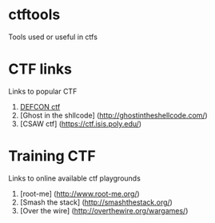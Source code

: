 # ctftools
Tools used or useful in ctfs
# CTF links
Links to popular CTF
1. [DEFCON ctf](https://legitbs.net/)  
2. [Ghost in the shllcode] (http://ghostintheshellcode.com/)  
3. [CSAW ctf] (https://ctf.isis.poly.edu/)  

# Training CTF
Links to online available ctf playgrounds
1. [root-me] (http://www.root-me.org/)  
2. [Smash the stack] (http://smashthestack.org/)  
3. [Over the wire] (http://overthewire.org/wargames/)  
